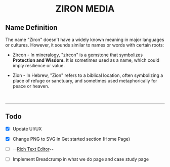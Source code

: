 <div align="center">
    <h1 align="center">ZIRON MEDIA</h1>
</div>

## Name Definition

The name "Ziron" doesn't have a widely known meaning in major languages or cultures. However, it sounds similar to names or words with certain roots:

- Zircon - In mineralogy, "zircon" is a gemstone that symbolizes **Protection and Wisdom.** It is sometimes used as a name, which could imply resilience or value.

- Zion - In Hebrew, "Zion" refers to a biblical location, often symbolizing a place of refuge or sanctuary, and sometimes used metaphorically for peace or heaven.

<br />
<hr />

## Todo

- [x] Update UI/UX

- [x] Change PNG to SVG in Get started section (Home Page)

- [ ] --[Rich Text Editor](https://reactjs-tiptap-editor.vercel.app/)--

- [ ] Implement Breadcrump in what we do page and case study page
